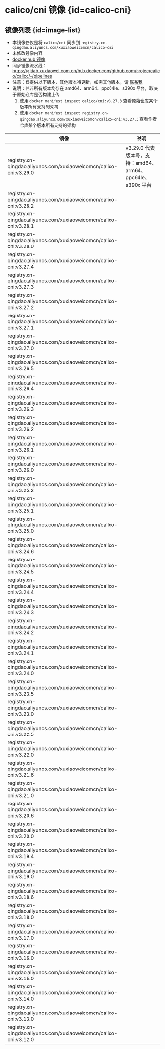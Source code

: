 # calico/cni 镜像 {id=calico-cni}

## 镜像列表 {id=image-list}

- 本镜像仅仅是将 `calico/cni` 同步到 `registry.cn-qingdao.aliyuncs.com/xuxiaoweicomcn/calico-cni`
- 未修改镜像内容
- [docker hub 镜像](https://hub.docker.com/r/calico/cni)
- 同步镜像流水线：https://gitlab.xuxiaowei.com.cn/hub.docker.com/github.com/projectcalico/calico/-/pipelines
- 注意：仅提供以下版本，其他版本待更新，如需其他版本，请 [联系我](../../../guide/website.md)
- 说明：并非所有版本均存在 amd64、arm64、ppc64le、s390x 平台，取决于原始仓库是否构建上传
    1. 使用 `docker manifest inspect calico/cni:v3.27.3` 查看原始仓库某个版本所有支持的架构
    2. 使用 `docker manifest inspect registry.cn-qingdao.aliyuncs.com/xuxiaoweicomcn/calico-cni:v3.27.3` 查看作者仓库某个版本所有支持的架构

| 镜像                                                                 | 说明                                            |
|--------------------------------------------------------------------|-----------------------------------------------|
| registry.cn-qingdao.aliyuncs.com/xuxiaoweicomcn/calico-cni:v3.29.0 | v3.29.0 代表版本号，支持：amd64、arm64、ppc64le、s390x 平台 |
| registry.cn-qingdao.aliyuncs.com/xuxiaoweicomcn/calico-cni:v3.28.2 |                                               |
| registry.cn-qingdao.aliyuncs.com/xuxiaoweicomcn/calico-cni:v3.28.1 |                                               |
| registry.cn-qingdao.aliyuncs.com/xuxiaoweicomcn/calico-cni:v3.28.0 |                                               |
| registry.cn-qingdao.aliyuncs.com/xuxiaoweicomcn/calico-cni:v3.27.4 |                                               |
| registry.cn-qingdao.aliyuncs.com/xuxiaoweicomcn/calico-cni:v3.27.3 |                                               |
| registry.cn-qingdao.aliyuncs.com/xuxiaoweicomcn/calico-cni:v3.27.2 |                                               |
| registry.cn-qingdao.aliyuncs.com/xuxiaoweicomcn/calico-cni:v3.27.1 |                                               |
| registry.cn-qingdao.aliyuncs.com/xuxiaoweicomcn/calico-cni:v3.27.0 |                                               |
| registry.cn-qingdao.aliyuncs.com/xuxiaoweicomcn/calico-cni:v3.26.5 |                                               |
| registry.cn-qingdao.aliyuncs.com/xuxiaoweicomcn/calico-cni:v3.26.4 |                                               |
| registry.cn-qingdao.aliyuncs.com/xuxiaoweicomcn/calico-cni:v3.26.3 |                                               |
| registry.cn-qingdao.aliyuncs.com/xuxiaoweicomcn/calico-cni:v3.26.2 |                                               |
| registry.cn-qingdao.aliyuncs.com/xuxiaoweicomcn/calico-cni:v3.26.1 |                                               |
| registry.cn-qingdao.aliyuncs.com/xuxiaoweicomcn/calico-cni:v3.26.0 |                                               |
| registry.cn-qingdao.aliyuncs.com/xuxiaoweicomcn/calico-cni:v3.25.2 |                                               |
| registry.cn-qingdao.aliyuncs.com/xuxiaoweicomcn/calico-cni:v3.25.1 |                                               |
| registry.cn-qingdao.aliyuncs.com/xuxiaoweicomcn/calico-cni:v3.25.0 |                                               |
| registry.cn-qingdao.aliyuncs.com/xuxiaoweicomcn/calico-cni:v3.24.6 |                                               |
| registry.cn-qingdao.aliyuncs.com/xuxiaoweicomcn/calico-cni:v3.24.5 |                                               |
| registry.cn-qingdao.aliyuncs.com/xuxiaoweicomcn/calico-cni:v3.24.4 |                                               |
| registry.cn-qingdao.aliyuncs.com/xuxiaoweicomcn/calico-cni:v3.24.3 |                                               |
| registry.cn-qingdao.aliyuncs.com/xuxiaoweicomcn/calico-cni:v3.24.2 |                                               |
| registry.cn-qingdao.aliyuncs.com/xuxiaoweicomcn/calico-cni:v3.24.1 |                                               |
| registry.cn-qingdao.aliyuncs.com/xuxiaoweicomcn/calico-cni:v3.24.0 |                                               |
| registry.cn-qingdao.aliyuncs.com/xuxiaoweicomcn/calico-cni:v3.23.5 |                                               |
| registry.cn-qingdao.aliyuncs.com/xuxiaoweicomcn/calico-cni:v3.23.0 |                                               |
| registry.cn-qingdao.aliyuncs.com/xuxiaoweicomcn/calico-cni:v3.22.5 |                                               |
| registry.cn-qingdao.aliyuncs.com/xuxiaoweicomcn/calico-cni:v3.22.0 |                                               |
| registry.cn-qingdao.aliyuncs.com/xuxiaoweicomcn/calico-cni:v3.21.6 |                                               |
| registry.cn-qingdao.aliyuncs.com/xuxiaoweicomcn/calico-cni:v3.21.0 |                                               |
| registry.cn-qingdao.aliyuncs.com/xuxiaoweicomcn/calico-cni:v3.20.6 |                                               |
| registry.cn-qingdao.aliyuncs.com/xuxiaoweicomcn/calico-cni:v3.20.0 |                                               |
| registry.cn-qingdao.aliyuncs.com/xuxiaoweicomcn/calico-cni:v3.19.4 |                                               |
| registry.cn-qingdao.aliyuncs.com/xuxiaoweicomcn/calico-cni:v3.19.0 |                                               |
| registry.cn-qingdao.aliyuncs.com/xuxiaoweicomcn/calico-cni:v3.18.6 |                                               |
| registry.cn-qingdao.aliyuncs.com/xuxiaoweicomcn/calico-cni:v3.18.0 |                                               |
| registry.cn-qingdao.aliyuncs.com/xuxiaoweicomcn/calico-cni:v3.17.0 |                                               |
| registry.cn-qingdao.aliyuncs.com/xuxiaoweicomcn/calico-cni:v3.16.0 |                                               |
| registry.cn-qingdao.aliyuncs.com/xuxiaoweicomcn/calico-cni:v3.15.0 |                                               |
| registry.cn-qingdao.aliyuncs.com/xuxiaoweicomcn/calico-cni:v3.14.0 |                                               |
| registry.cn-qingdao.aliyuncs.com/xuxiaoweicomcn/calico-cni:v3.13.0 |                                               |
| registry.cn-qingdao.aliyuncs.com/xuxiaoweicomcn/calico-cni:v3.12.0 |                                               |

<style>

._image_registry_cn-qingdao_aliyuncs_com_xuxiaoweicomcn_calico-cni table tr th:nth-child(1), 
._image_registry_cn-qingdao_aliyuncs_com_xuxiaoweicomcn_calico-cni table tr td:nth-child(1) {
    min-width: 485px;
}

._image_registry_cn-qingdao_aliyuncs_com_xuxiaoweicomcn_calico-cni table tr th:nth-child(2), 
._image_registry_cn-qingdao_aliyuncs_com_xuxiaoweicomcn_calico-cni table tr td:nth-child(2) {
    min-width: 455px;
}

</style>